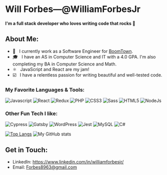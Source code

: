 # Will Forbes—@WilliamForbesJr

#### I'm a full stack developer who loves writing code that rocks 🤘

## About Me:
- 🏢 &nbsp; I currently work as a Software Engineer for [BoomTown](https://www.boomtownroi.com).
- 🎓 &nbsp; I have an AS in Computer Science and IT with a 4.0 GPA. I'm also completing my BA in Computer Science and Math.
- ⚛️ &nbsp; JavaScript and React are my jam!
- ☑️ &nbsp; I have a relentless passion for writing beautiful and well-tested code.


### My Favorite Languages & Tools:
<p>
  <img src="https://img.shields.io/badge/JavaScript-323330?style=for-the-badge&logo=javascript&logoColor=F7DF1E&" alt="Javascript">
  <img src="https://img.shields.io/badge/React-20232A?style=for-the-badge&logo=react&logoColor=61DAFB&" alt="React">
  <img src="https://img.shields.io/badge/Redux-593D88?style=for-the-badge&logo=redux&logoColor=white&" alt="Redux">
  <img src="https://img.shields.io/badge/PHP-777BB4?style=for-the-badge&logo=php&logoColor=white&" alt="PHP">
  <img src="https://img.shields.io/badge/CSS3-1572B6?style=for-the-badge&logo=css3&logoColor=white&" alt="CSS3">
  <img src="https://img.shields.io/badge/Sass-CC6699?style=for-the-badge&logo=sass&logoColor=white&" alt="Sass">
  <img src="https://img.shields.io/badge/HTML5-E34F26?style=for-the-badge&logo=html5&logoColor=white&" alt="HTML5">
  <img src="https://img.shields.io/badge/Node.js-43853D?style=for-the-badge&logo=node.js&logoColor=white&" alt="NodeJs">
</p>

### Other Fun Tech I like:
<p>
  <img src="https://img.shields.io/badge/Cypress-20232A?style=for-the-badge&logo=cypress&logoColor=white&" alt="Cypress">
  <img src="https://img.shields.io/badge/Gatsby-663399?style=for-the-badge&logo=gatsby&logoColor=white" alt="Gatsby">
  <img src="https://img.shields.io/badge/WordPress-0073aa?style=for-the-badge&logo=wordpress&logoColor=white" alt="WordPress">
  <img src="https://img.shields.io/badge/Jest-C21325?style=for-the-badge&logo=jest&logoColor=white" alt="Jest">
  <img src="https://img.shields.io/badge/MySQL-00000F?style=for-the-badge&logo=mysql&logoColor=white" alt="MySQL">
  <img src="https://img.shields.io/badge/C%23-239120?style=for-the-badge&logo=c-sharp&logoColor=white" alt="C#">
</p>

[![Top Langs](https://github-readme-stats.vercel.app/api/top-langs/?username=williamforbesjr&layout=compact&theme=react&hide_border=true)](https://github.com/anuraghazra/github-readme-stats)
![My GitHub stats](https://will-readme-stats-git-master-williamforbesjr.vercel.app//api?username=williamforbesjr&count_private=true&theme=react&hide_border=true&hide=stars,contribs&show_icons=true&line_height=30&disable_animations=true&hide_rank=true&include_all_commits=true)


## Get in Touch:
- LinkedIn: <https://www.linkedin.com/in/williamforbesjr/>
- Email: <Forbes8963@gmail.com>

